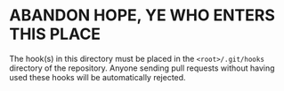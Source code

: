 ABANDON HOPE, YE WHO ENTERS THIS PLACE
======================================

The hook(s) in this directory must be placed in the `<root>/.git/hooks` directory of the repository. Anyone sending pull requests without having used these hooks will be automatically rejected.
